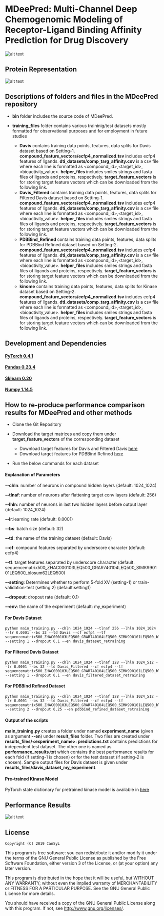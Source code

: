 # MDeePred: Multi-Channel Deep Chemogenomic Modeling of Receptor-Ligand Binding Affinity Prediction for Drug Discovery

![alt text](./figures/mdeepred_network_structure_figure.png)

## Protein Representation
![alt text](./figures/encoding_figure_mod.png)

## Descriptions of folders and files in the MDeePred repository

* **bin** folder includes the source code of MDeePred.

* **training_files** folder contains various traininig/test datasets mostly formatted for observational purposes and for employment in future studies
    * **Davis** contains training data points, features, data splits for Davis dataset based on Setting-1. **compound_feature_vectors/ecfp4_normalized.tsv** includes ecfp4 features of ligands. **dti_datasets/comp_targ_affinity.csv** is a csv file where each line is formatted as <compound_id>,<target_id>,<bioactivity_value>. **helper_files** includes smiles strings and fasta files of ligands and proteins, respectively. **target_feature_vectors** is for storing target feature vectors which can be downloaded from the following link.
    * **Davis_Filtered** contains training data points, features, data splits for Filtered Davis dataset based on Setting-1. **compound_feature_vectors/ecfp4_normalized.tsv** includes ecfp4 features of ligands. **dti_datasets/comp_targ_affinity.csv** is a csv file where each line is formatted as <compound_id>,<target_id>,<bioactivity_value>. **helper_files** includes smiles strings and fasta files of ligands and proteins, respectively. **target_feature_vectors** is for storing target feature vectors which can be downloaded from the following link.
    * **PDBBind_Refined** contains training data points, features, data splits for PDBBind Refined dataset based on Setting-2. **compound_feature_vectors/ecfp4_normalized.tsv** includes ecfp4 features of ligands. **dti_datasets/comp_targ_affinity.csv** is a csv file where each line is formatted as <compound_id>,<target_id>,<bioactivity_value>. **helper_files** includes smiles strings and fasta files of ligands and proteins, respectively. **target_feature_vectors** is for storing target feature vectors which can be downloaded from the following link.
    * **kinome** contains training data points, features, data splits for Kinase dataset based on Setting-2. **compound_feature_vectors/ecfp4_normalized.tsv** includes ecfp4 features of ligands. **dti_datasets/comp_targ_affinity.csv** is a csv file where each line is formatted as <compound_id>,<target_id>,<bioactivity_value>. **helper_files** includes smiles strings and fasta files of ligands and proteins, respectively. **target_feature_vectors** is for storing target feature vectors which can be downloaded from the following link.

## Development and Dependencies

#### [PyTorch 0.4.1](https://pytorch.org/get-started/previous-versions/)
#### [Pandas 0.23.4](https://pandas.pydata.org/pandas-docs/version/0.23.4/install.html)
#### [Sklearn 0.20](https://scikit-learn.org/0.20/install.html)
#### [Numpy 1.14.5](https://pypi.python.org/pypi/numpy/1.13.3)


## How to re-produce performance comparison results for MDeePred and other methods 
* Clone the Git Repository
* Download the target matrices and copy them under **target_feature_vectors** of the corresponding dataset
    * Download target features for Davis and Filtered Davis [here](https://www.dropbox.com/preview/CanSyL%20In-silico/MDeePred/Davis_DavisFiltered/davis_filtered_davis_target_feature_vectors_LEQ500.tar.gz?role=work)
    * Download target features for PDBBind Refined [here](https://www.dropbox.com/s/0o90ophu8w6fudr/pdbbind_refined_target_feature_vectors_LEQ500.tar.gz?dl=0)

* Run the below commands for each dataset

#### Explanation of Parameters
**--chln**: number of neurons in compound hidden layers (default: 1024_1024)

**--tlnaf**: number of neurons after flattening target conv layers (default: 256)

**--lhln**: number of neurons in last two hidden layers before output layer (default: 1024_1024)

**--lr**:learning rate (default: 0.0001)

**--bs**: batch size (default: 32)

**--td**: the name of the training dataset (default: Davis)

**--cf**: compound features separated by underscore character (default: ecfp4)

**--tf**: target features separated by underscore character (default: sequencematrix500_ZHAC000103LEQ500_GRAR740104LEQ500_SIMK990101LEQ500_blosum62LEQ500)

**--setting**: Determines whether to perform  5-fold XV (setting-1) or train-validation-test (setting 2) (default:setting1)

**--dropout**: dropout rate (default: 0.1)

**--env**: the name of the experiment (default: my_experiment)

#### For Davis Dataset
```
python main_training.py --chln 1024_1024 --tlnaf 256 --lhln 1024_1024 --lr 0.0001 --bs 32 --td Davis --cf ecfp4 --tf sequencematrix500_ZHAC000103LEQ500_GRAR740104LEQ500_SIMK990101LEQ500_blosum62LEQ500 --setting 1 --dropout 0.1 --en davis_dataset_retraining
```
#### For Filtered Davis Dataset
```
python main_training.py --chln 1024_1024 --tlnaf 128 --lhln 1024_512 --lr 0.0001 --bs 32 --td Davis_Filtered --cf ecfp4 --tf sequencematrix500_ZHAC000103LEQ500_GRAR740104LEQ500_SIMK990101LEQ500_blosum62LEQ500  --setting 1 --dropout 0.1 --en davis_filtered_dataset_retraining
```

#### For PDBBind Refined Dataset
```
python main_training.py --chln 1024_1024 --tlnaf 128 --lhln 1024_512 --lr 0.0001 --bs 32 --td Davis_Filtered --cf ecfp4 --tf sequencematrix500_ZHAC000103LEQ500_GRAR740104LEQ500_SIMK990101LEQ500_blosum62LEQ500  --setting 2 --dropout 0.25 --en pdbbind_refined_dataset_retraining
```
#### Output of the scripts
**main_training.py** creates a folder under named **experiment_name** (given as argument **--en**) under **result_files** folder. Two files are created under **results_files/<experiment_name>**: **predictions.txt** contains predictions for independent test dataset. The other one is named as **performance_results.txt** which contains the best performance results for each fold (if setting-1 is chosen) or for the test dataset (if setting-2 is chosen). Sample output files for Davis dataset is given under **results_files/davis_dataset_my_experiment**.
#### Pre-trained Kinase Model
PyTorch state dictionary for pretrained kinase model is available in [here](https://www.dropbox.com/preview/CanSyL%20In-silico/MDeePred/trained_models/kinome_state_dict.pth?role=work)
## Performance Results
![alt text](./figures/performance_results.png)
## License

    Copyright (C) 2019 CanSyL

This program is free software: you can redistribute it and/or modify it under the terms of the GNU General Public License as published by the Free Software Foundation, either version 3 of the License, or (at your option) any later version.

This program is distributed in the hope that it will be useful, but WITHOUT ANY WARRANTY; without even the implied warranty of MERCHANTABILITY or FITNESS FOR A PARTICULAR PURPOSE. See the GNU General Public License for more details.

You should have received a copy of the GNU General Public License along with this program.  If not, see <http://www.gnu.org/licenses/>.

